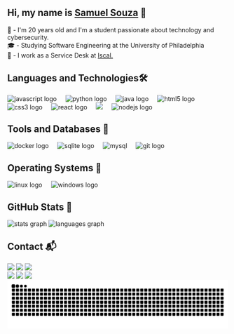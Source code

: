 
<h2 align="left">Hi, my name is <a href="https://beacons.ai/iosamuca">Samuel Souza</a> 👋</h2>

<div align="left">
 
  👦 - I'm 20 years old and I'm a student passionate about technology and cybersecurity. <br>
  🎓 - Studying Software Engineering at the <a href="https://unifil.br/" style="text-decoration: none;">University of Philadelphia</a>
 <br>
  💼 - I work as a Service Desk at <a href="https://www.iscal.com.br/">Iscal.</a>
  
</div>

<h2>Languages and Technologies🛠 </h2>

<div align="left">
  <img src="https://www.svgrepo.com/show/349419/javascript.svg" height="30" alt="javascript logo"  />
  <img width="12" />
  <img src="https://www.svgrepo.com/show/452091/python.svg" height="30" alt="python logo"  />
  <img width="12" />
  <img src="https://cdn.jsdelivr.net/gh/devicons/devicon/icons/java/java-original.svg" height="40" alt="java logo"  />
  <img width="12" />
  <img src="https://www.svgrepo.com/show/349402/html5.svg" height="30" alt="html5 logo"  />
  <img width="12" />
  <img src="https://www.svgrepo.com/show/349330/css3.svg" height="30" alt="css3 logo"  />
  <img width="12" />
  <img src="https://cdn.jsdelivr.net/gh/devicons/devicon/icons/react/react-original.svg" height="30" alt="react logo"  />
  <img width="12" />
  <img src=".github/icons/flask.png" width="32" />
  <img width="12" />
  <img src="https://cdn.jsdelivr.net/gh/devicons/devicon/icons/nodejs/nodejs-original.svg" height="30" alt="nodejs logo"  />
</div>

<h2>Tools and Databases 🔭 </h2>

<div align="left">
  <img src="https://img.icons8.com/fluent/512/docker.png" height="32" alt="docker logo"  /> 
   <img width="12" />
  <img src="https://cdn.jsdelivr.net/gh/devicons/devicon/icons/sqlite/sqlite-original.svg" height="30" alt="sqlite logo"  />
  <img width="12" />
  <img src="https://www.svgrepo.com/show/355133/mysql.svg" height="30" alt="
  mysql"  />
    <img width="12" />
  <img src="https://www.svgrepo.com/show/452210/git.svg" height="30" alt="git logo"  />
</div>

<h2>Operating Systems 🐧 </h2>

<div align="left">
  <img src="https://cdn.freebiesupply.com/images/large/2x/linux-logo-png-transparent.png" height="30" alt="linux logo"  />
  <img width="12" />
  <img src="https://img.icons8.com/?size=512&id=TuXN3JNUBGOT&format=png" height="30" alt="windows logo"  />
</div>

<h2>GitHub Stats 🏅</h2>

<div align="left">
  <img src="https://github-readme-stats.vercel.app/api?username=devsamuelsouza&hide_title=false&hide_rank=false&show_icons=true&include_all_commits=true&count_private=true&disable_animations=false&theme=transparent&locale=pt-br&hide_border=false&order=0" height="130" alt="stats graph"  />
  <img src="https://github-readme-stats.vercel.app/api/top-langs?username=devsamuelsouza&locale=en&hide_title=false&layout=compact&card_width=320&langs_count=5&theme=transparent&hide_border=false&order=0" height="130" alt="languages graph"  />
</div>

<h2>Contact 📬</h2>

<div align="left">
<a align="center" href="https://www.linkedin.com/in/devsamuelsouza/" target="_blank"><img src="https://img.shields.io/badge/-LinkedIn-%230077B5?style=for-the-badge&logo=linkedin&logoColor=white" height="25px" target="_blank"></a> 
<a align="center" href="https://discord.gg/jETY8m2n6g" target="_blank"><img src="https://img.shields.io/badge/Discord-%235865F2.svg?style=for-the-badge&logo=discord&logoColor=white" height="25px" target="_blank"></a>
<a align="center" href="https://www.twitch.tv/isamucaio"><img src="https://img.shields.io/badge/Twitch-9347FF?style=for-the-badge&logo=twitch&logoColor=white" height="25px" target="_blank"></a>
 <br>
<a align="center" href="https://www.youtube.com/channel/UCvLSz9dC_VzHl2hpKuBYTKg" target="_blank"><img src="https://img.shields.io/badge/YouTube-FF0000?style=for-the-badge&logo=youtube&logoColor=white" height="25px" target="_blank"></a>
<a align="center" href="https://www.instagram.com/samuca.io/" target="_blank"><img src="https://img.shields.io/badge/-Instagram-%23E4405F?style=for-the-badge&logo=instagram&logoColor=white" height="25px" target="_blank"></a>
<a align="center" href="https://open.spotify.com/user/31vw57cbppfuqfi2mgy3fjgr53eu?si=4760323394bb48a4" target="_blank"><img src="https://img.shields.io/badge/Spotify-1ED760?style=for-the-badge&logo=spotify&logoColor=white" height="25px" target="_blank" >

</div>

<img src="https://github.com/devsamuca/devsamuca/blob/output/github-contribution-grid-snake-dark.svg">

